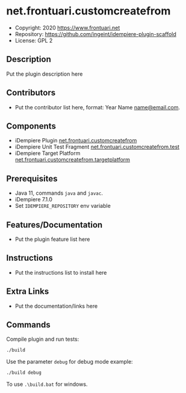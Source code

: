 # net.frontuari.customcreatefrom

- Copyright: 2020 https://www.frontuari.net
- Repository: https://github.com/ingeint/idempiere-plugin-scaffold
- License: GPL 2

## Description

Put the plugin description here

## Contributors

- Put the contributor list here, format: Year Name <name@email.com>.

## Components

- iDempiere Plugin [net.frontuari.customcreatefrom](net.frontuari.customcreatefrom)
- iDempiere Unit Test Fragment [net.frontuari.customcreatefrom.test](net.frontuari.customcreatefrom.test)
- iDempiere Target Platform [net.frontuari.customcreatefrom.targetplatform](net.frontuari.customcreatefrom.targetplatform)

## Prerequisites

- Java 11, commands `java` and `javac`.
- iDempiere 7.1.0
- Set `IDEMPIERE_REPOSITORY` env variable

## Features/Documentation

- Put the plugin feature list here

## Instructions

- Put the instructions list to install here

## Extra Links

- Put the documentation/links here

## Commands

Compile plugin and run tests:

```bash
./build
```

Use the parameter `debug` for debug mode example:

```bash
./build debug
```

To use `.\build.bat` for windows.
